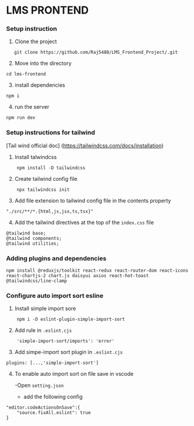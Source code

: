  # LMS PRONTEND
 ### Setup instruction

1. Clone the project
 ```
    git clone https://github.com/Raj5488/LMS_Frontend_Project/.git
 ```
 2. Move into the directory
 ```
 cd lms-frontend
 ```

 3. install dependencies
 ```
 npm i
 ```

 4. run the server
```
npm run dev
```

### Setup instructions for tailwind
[Tail wind official doc] (https://tailwindcss.com/docs/installation)

1. Install talwindcss

```
    npm install -D tailwindcss
```

2. Create tailwind config file
```
    npx tailwindcss init
```
3. Add file extension to tailwind config file in the contents property
```
"./src/**/*.{html,js,jsx,ts,tsx}"
```

4. Add the tailwind directives at the top of the `index.css` file

```
@tailwind base;
@tailwind components;
@tailwind utilities;
```

### Adding plugins and dependencies
```
npm install @reduxjs/toolkit react-redux react-router-dom react-icons react-chartjs-2 chart.js daisyui axios react-hot-toast @tailwindcss/line-clamp
```

### Configure auto import sort esline
1. Install simple import sore

```
    npm i -D eslint-plugin-simple-import-sort
```

2. Add rule in `.eslint.cjs`

```
    'simple-import-sort/imports': 'error'
```

3. Add simpe-import sort plugin in `.eslint.cjs`

```
plugins: [...,'simple-import-sort']
```

4. To enable auto import sort on file save in vscode

    -Open `setting.json`
    - add the following config
```
"editor.codeActionsOnSave":{
    "source.fixAll.eslint": true
}
```